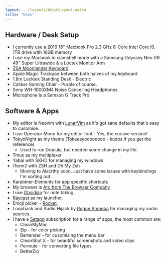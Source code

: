 ```yaml
---
layout: ../layouts/AboutLayout.astro
title: "Uses"
---
```


## Hardware / Desk Setup

- I currently use a 2019 16" Macbook Pro 2.3 GHz 8-Core Intel Core i9, 1TB drive with 16GB memory
- I use my Macbook in clamshell mode with a Samsung Odyssey Neo G9 49" Super Ultrawide & a Loctek Monitor Arm
- [ZSA Moonlander Keyboard](https://www.zsa.io/moonlander/)
- Apple Magic Trackpad between both halves of my keyboard
- 1.8m Locktek Standing Desk - Electric
- Caliber Gaming Chair - Purple of course.
- Sony WH-1000XM4 Noise Cancelling Headphones
- Microphone is a Samson G Track Pro

## Software & Apps

- My editor is Neovim with [LunarVim](https://www.lunarvim.org/) as it's got sane defaults that's easy to cusomise.
- I use Operator Mono for my editor font - Yes, the cursive version!
- TokyoNight as my theme (Tokeeeyoooooooo - kudos if you get the reference)
  - Used to run Dracula, but needed some change in my life.
- Tmux as my multiplexer
- Yabai with SKHD for managing my windows
- iTerm2 with ZSH and Oh My Zsh
  - Moving to Alacritty soon. Just have some issues with keybindings I'm sorting out.
- Karabiner-Elements for app specific shortcuts
- My browser is [Arc from The Browser Company](https://arc.net/)
- I use [Obsidian](https://obsidian.md/) for note taking.
- [Raycast](https://www.raycast.com/) as my launcher.
- Emoji picker - [Rocket](http://matthewpalmer.net/rocket/).
- Loopback and Audio Hijack by [Rogue Amoeba](https://rogueamoeba.com/) for managing my audio sources.
- I have a [Setapp](https://setapp.com/) subscription for a range of apps, the most common are:
  - CleanMyMac
  - Sip - for color picking
  - Bartender - for cusomising the menu bar
  - CleanShot X - for beautiful screenshots and video clips
  - Permute - for converting file types
  - BetterZip
